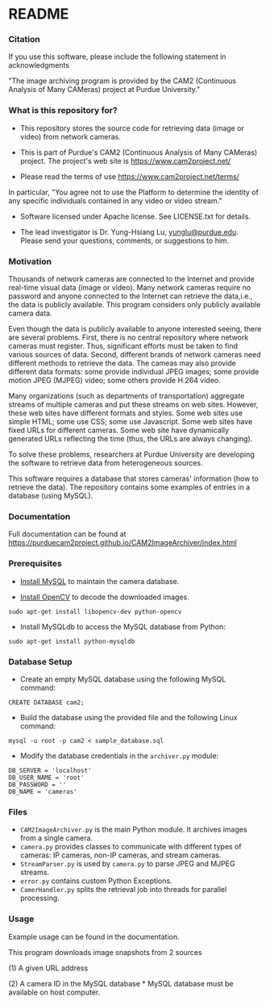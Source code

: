 # README #

### Citation ###

If you use this software, please include the following statement in acknowledgments

"The image archiving program is provided by the CAM2 (Continuous Analysis
of Many CAMeras) project at Purdue University."

### What is this repository for? ###

* This repository stores the source code for retrieving data (image
  or video) from network cameras.

* This is part of Purdue's CAM2 (Continuous Analysis of Many CAMeras)
  project. The project's web site is https://www.cam2project.net/

* Please read the terms of use
https://www.cam2project.net/terms/

In particular, "You agree not to use the Platform to determine the
identity of any specific individuals contained in any video or video
stream."

* Software licensed under Apache license.  See LICENSE.txt for details.

* The lead investigator is Dr. Yung-Hsiang Lu, yunglu@purdue.edu. Please
send your questions, comments, or suggestions to him.

### Motivation ###

Thousands of network cameras are connected to the Internet and provide
real-time visual data (image or video).  Many network cameras require
no password and anyone connected to the Internet can retrieve the
data,i.e., the data is publicly available.  This program considers
only publicly available camera data.

Even though the data is publicly available to anyone interested
seeing, there are several problems. First, there is no central
repository where network cameras must register.  Thus, significant
efforts must be taken to find various sources of data. Second,
different brands of network cameras need different methods to retrieve
the data.  The cameas may also provide different data formats: some
provide individual JPEG images; some provide motion JPEG (MJPEG)
video; some others provide H.264 video.

Many organizations (such as departments of transportation) aggregate
streams of multiple cameras and put these streams on web sites.
However, these web sites have different formats and styles.  Some web
sites use simple HTML; some use CSS; some use Javascript. Some web
sites have fixed URLs for different cameras. Some web site have
dynamically generated URLs reflecting the time (thus, the URLs are
always changing).

To solve these problems, researchers at Purdue University are
developing the software to retrieve data from heterogeneous sources.

This software requires a database that stores cameras' information
(how to retrieve the data). The repository contains some examples of
entries in a database (using MySQL).

### Documentation ###
Full documentation can be found at https://purduecam2project.github.io/CAM2ImageArchiver/index.html
### Prerequisites ###

* [Install MySQL](https://help.ubuntu.com/lts/serverguide/mysql.html) to maintain the camera database.

* [Install OpenCV](https://github.com/jayrambhia/Install-OpenCV) to decode the downloaded images.
```
sudo apt-get install libopencv-dev python-opencv
```

* Install MySQLdb to access the MySQL database from Python:
```
sudo apt-get install python-mysqldb
```

### Database Setup ###

* Create an empty MySQL database using the following MySQL command:

```
CREATE DATABASE cam2;
```

* Build the database using the provided file and the following Linux command:
```
mysql -u root -p cam2 < sample_database.sql
```

* Modify the database credentials in the ```archiver.py``` module:
```
DB_SERVER = 'localhost'
DB_USER_NAME = 'root'
DB_PASSWORD = ''
DB_NAME = 'cameras'
```


### Files ###

* ```CAM2ImageArchiver.py``` is the main Python module. It archives images from a single camera.
* ```camera.py``` provides classes to communicate with different types of cameras: IP cameras, non-IP cameras, and stream cameras.
* ```StreamParser.py``` is used by ```camera.py``` to parse JPEG and MJPEG streams.
* ```error.py``` contains custom Python Exceptions.
* ```CamerHandler.py``` splits the retrieval job into threads for parallel processing.

### Usage ###

Example usage can be found in the documentation.
 
This program downloads image snapshots from 2 sources

  (1) A given URL address

  (2) A camera ID in the MySQL database * MySQL database must be available on host computer.
